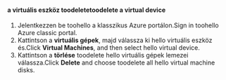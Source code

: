 #### <a name="toodelete-a-virtual-device"></a><span data-ttu-id="46f2c-101">a virtuális eszköz toodelete</span><span class="sxs-lookup"><span data-stu-id="46f2c-101">toodelete a virtual device</span></span>

1. <span data-ttu-id="46f2c-102">Jelentkezzen be toohello a klasszikus Azure portálon.</span><span class="sxs-lookup"><span data-stu-id="46f2c-102">Sign in toohello Azure classic portal.</span></span>
2. <span data-ttu-id="46f2c-103">Kattintson a **virtuális gépek**, majd válassza ki hello virtuális eszköz és.</span><span class="sxs-lookup"><span data-stu-id="46f2c-103">Click **Virtual Machines**, and then select hello virtual device.</span></span>
3. <span data-ttu-id="46f2c-104">Kattintson a **törlése** toodelete hello virtuális gépek lemezei válassza.</span><span class="sxs-lookup"><span data-stu-id="46f2c-104">Click **Delete** and choose toodelete all hello virtual machine disks.</span></span>

